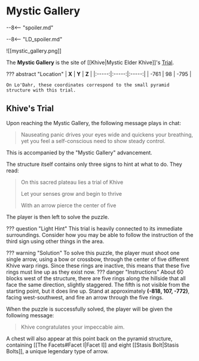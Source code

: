# Mystic Gallery

--8<-- "spoiler.md"

--8<-- "LD_spoiler.md"

![[mystic_gallery.png]]

The **Mystic Gallery** is the site of [[Khive|Mystic Elder Khive]]'s [Trial](/World/Post-75_Area/Points_of_Interest/Trials/). 

??? abstract "Location"
    | **X** | **Y** | **Z** |
    |:-----:|:-----:|:-----:|
    | -761  |  98   | -795  |
    
    On Lo'Dahr, these coordinates correspond to the small pyramid structure with this trial.

## Khive's Trial
Upon reaching the Mystic Gallery, the following message plays in chat:

> Nauseating panic drives your eyes wide and quickens your breathing, yet you feel a self-conscious need to show steady control.

This is accompanied by the "Mystic Gallery" advancement.

The structure itself contains only three signs to hint at what to do. They read:

> On this sacred plateau lies a trial of Khive
>
> Let your senses grow and begin to thrive
>
> With an arrow pierce the center of five

The player is then left to solve the puzzle.

??? question "Light Hint"
    This trial is heavily connected to its immediate surroundings. Consider how you may be able to follow the instruction of the third sign using other things in the area.

??? warning "Solution"
    To solve this puzzle, the player must shoot one single arrow, using a bow or crossbow, through the center of five different Khive warp rings. Since these rings are inactive, this means that these five rings must line up as they exist now.
    ??? danger "Instructions"
        About 60 blocks west of the structure, there are five rings along the hillside that all face the same direction, slightly staggered. The fifth is not visible from the starting point, but it does line up. Stand at approximately **(-818, 107, -772)**, facing west-southwest, and fire an arrow through the five rings.

When the puzzle is successfully solved, the player will be given the following message:

> Khive congratulates your impeccable aim. 

A chest will also appear at this point back on the pyramid structure, containing [[The Facets#Facet I|Facet I]] and eight [[Stasis Bolt|Stasis Bolts]], a unique legendary type of arrow.
